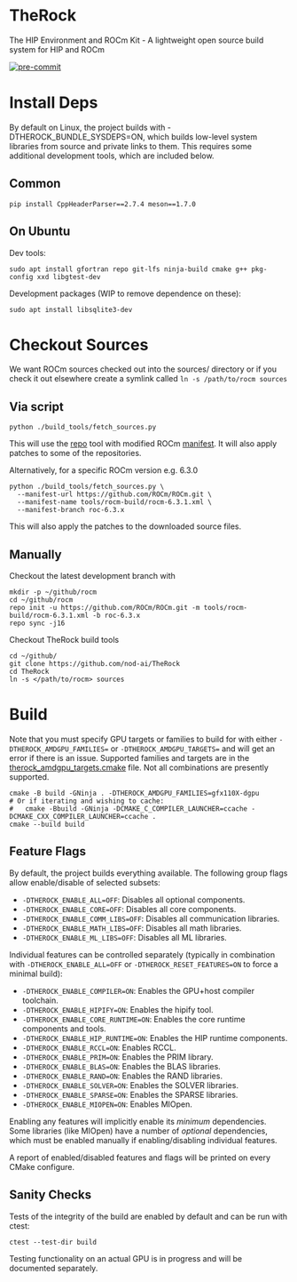 # TheRock

The HIP Environment and ROCm Kit - A lightweight open source build system for HIP and ROCm

[![pre-commit](https://img.shields.io/badge/pre--commit-enabled-brightgreen?logo=pre-commit)](https://github.com/pre-commit/pre-commit)

# Install Deps

By default on Linux, the project builds with -DTHEROCK_BUNDLE_SYSDEPS=ON, which
builds low-level system libraries from source and private links to them. This
requires some additional development tools, which are included below.

## Common

```
pip install CppHeaderParser==2.7.4 meson==1.7.0
```

## On Ubuntu

Dev tools:

```
sudo apt install gfortran repo git-lfs ninja-build cmake g++ pkg-config xxd libgtest-dev
```

Development packages (WIP to remove dependence on these):

```
sudo apt install libsqlite3-dev
```

# Checkout Sources

We want ROCm sources checked out into the sources/ directory or if you check it out elsewhere create a symlink called `ln -s /path/to/rocm sources`

## Via script

```
python ./build_tools/fetch_sources.py
```

This will use the [repo](https://source.android.com/docs/setup/reference/repo)
tool with modified ROCm [manifest](https://github.com/nod-ai/ROCm/blob/the-rock-main/default.xml).
It will also apply patches to some of the repositories.

Alternatively, for a specific ROCm version e.g. 6.3.0

```
python ./build_tools/fetch_sources.py \
  --manifest-url https://github.com/ROCm/ROCm.git \
  --manifest-name tools/rocm-build/rocm-6.3.1.xml \
  --manifest-branch roc-6.3.x
```

This will also apply the patches to the downloaded source files.

## Manually

Checkout the latest development branch with

```
mkdir -p ~/github/rocm
cd ~/github/rocm
repo init -u https://github.com/ROCm/ROCm.git -m tools/rocm-build/rocm-6.3.1.xml -b roc-6.3.x
repo sync -j16
```

Checkout TheRock build tools

```
cd ~/github/
git clone https://github.com/nod-ai/TheRock
cd TheRock
ln -s </path/to/rocm> sources
```

# Build

Note that you must specify GPU targets or families to build for with either
`-DTHEROCK_AMDGPU_FAMILIES=` or `-DTHEROCK_AMDGPU_TARGETS=` and will get an
error if there is an issue. Supported families and targets are in the
[therock_amdgpu_targets.cmake](cmake/therock_amdgpu_targets.cmake) file. Not
all combinations are presently supported.

```
cmake -B build -GNinja . -DTHEROCK_AMDGPU_FAMILIES=gfx110X-dgpu
# Or if iterating and wishing to cache:
#   cmake -Bbuild -GNinja -DCMAKE_C_COMPILER_LAUNCHER=ccache -DCMAKE_CXX_COMPILER_LAUNCHER=ccache .
cmake --build build
```

## Feature Flags

By default, the project builds everything available. The following group flags
allow enable/disable of selected subsets:

- `-DTHEROCK_ENABLE_ALL=OFF`: Disables all optional components.
- `-DTHEROCK_ENABLE_CORE=OFF`: Disables all core components.
- `-DTHEROCK_ENABLE_COMM_LIBS=OFF`: Disables all communication libraries.
- `-DTHEROCK_ENABLE_MATH_LIBS=OFF`: Disables all math libraries.
- `-DTHEROCK_ENABLE_ML_LIBS=OFF`: Disables all ML libraries.

Individual features can be controlled separately (typically in combination with
`-DTHEROCK_ENABLE_ALL=OFF` or `-DTHEROCK_RESET_FEATURES=ON` to force a
minimal build):

- `-DTHEROCK_ENABLE_COMPILER=ON`: Enables the GPU+host compiler toolchain.
- `-DTHEROCK_ENABLE_HIPIFY=ON`: Enables the hipify tool.
- `-DTHEROCK_ENABLE_CORE_RUNTIME=ON`: Enables the core runtime components and tools.
- `-DTHEROCK_ENABLE_HIP_RUNTIME=ON`: Enables the HIP runtime components.
- `-DTHEROCK_ENABLE_RCCL=ON`: Enables RCCL.
- `-DTHEROCK_ENABLE_PRIM=ON`: Enables the PRIM library.
- `-DTHEROCK_ENABLE_BLAS=ON`: Enables the BLAS libraries.
- `-DTHEROCK_ENABLE_RAND=ON`: Enables the RAND libraries.
- `-DTHEROCK_ENABLE_SOLVER=ON`: Enables the SOLVER libraries.
- `-DTHEROCK_ENABLE_SPARSE=ON`: Enables the SPARSE libraries.
- `-DTHEROCK_ENABLE_MIOPEN=ON`: Enables MIOpen.

Enabling any features will implicitly enable its *minimum* dependencies. Some
libraries (like MIOpen) have a number of *optional* dependencies, which must
be enabled manually if enabling/disabling individual features.

A report of enabled/disabled features and flags will be printed on every
CMake configure.

## Sanity Checks

Tests of the integrity of the build are enabled by default and can be run
with ctest:

```
ctest --test-dir build
```

Testing functionality on an actual GPU is in progress and will be documented
separately.
